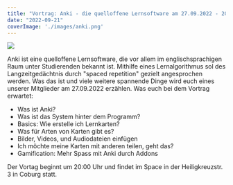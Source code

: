 ```yaml
---
title: "Vortrag: Anki - die quelloffene Lernsoftware am 27.09.2022 - 20:00 Uhr - Hlg. Kreuzstr. 3 in Coburg"
date: "2022-09-21"
coverImage: './images/anki.png'
---
```


![](../images/anki.png)

Anki ist eine quelloffene Lernsoftware, die vor allem im englischsprachigen Raum unter Studierenden bekannt ist.
Mithilfe eines Lernalgorithmus sol des Langzeitgedächtnis durch "spaced repetition" gezielt angesprochen werden.
Was das ist und viele weitere spannende Dinge wird euch eines unserer Mitglieder am 27.09.2022 erzählen.
Was euch bei dem Vortrag erwartet: 
- Was ist Anki?
- Was ist das System hinter dem Programm?
- Basics: Wie erstelle ich Lernkarten?
- Was für Arten von Karten gibt es?
- Bilder, Videos, und Audiodateien einfügen
- Ich möchte meine Karten mit anderen teilen, geht das? 
- Gamification: Mehr Spass mit Anki durch Addons

Der Vortag beginnt um 20:00 Uhr und findet im Space in der Heiligkreuzstr. 3 in Coburg statt.


